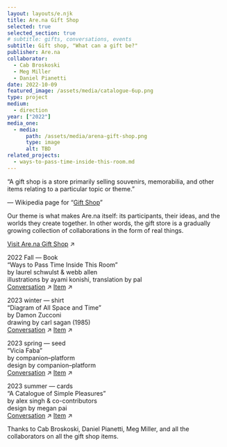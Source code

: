 ```yaml
---
layout: layouts/e.njk
title: Are.na Gift Shop
selected: true
selected_section: true
# subtitle: gifts, conversations, events
subtitle: Gift shop, "What can a gift be?"
publisher: Are.na
collaborator:
  - Cab Broskoski
  - Meg Miller
  - Daniel Pianetti
date: 2022-10-09
featured_image: /assets/media/catalogue-6up.png
type: project
medium:
  - direction
year: ["2022"]
media_one:
  - media:
      path: /assets/media/arena-gift-shop.png
      type: image
      alt: TBD
related_projects:
  - ways-to-pass-time-inside-this-room.md
---
```


“A gift shop is a store primarily selling souvenirs, memorabilia, and other items relating to a particular topic or theme.”

— Wikipedia page for “<a href="https://en.wikipedia.org/wiki/Gift_shop" target="_blank">Gift Shop</a>”

Our theme is what makes Are.na itself: its participants, their ideas, and the worlds they create together. In other words, the gift store is a gradually growing collection of collaborations in the form of real things.

[Visit Are.na Gift Shop](https://store.are.na) ↗

<div class="small-text">

2022 Fall — Book<br>
“Ways to Pass Time Inside This Room”<br>
by laurel schwulst & webb allen<br>
illustrations by ayami konishi, translation by pal<br>
[Conversation](https://www.are.na/blog/gift-shop-talk) ↗
[Item](https://store.are.na/products/ways-to-pass-time-inside-this-room) ↗<br>

2023 winter — shirt<br>
“Diagram of All Space and Time”<br>
by Damon Zucconi<br>
drawing by carl sagan (1985)<br>
[Conversation](https://www.are.na/blog/the-forbidden-zone) ↗
[Item](https://store.are.na/products/diagram-of-all-space-and-time-long-sleeve-shirt) ↗<br>

2023 spring — seed<br>
“Vicia Faba”<br>
by companion–platform<br>
design by companion–platform<br>
[Conversation](https://www.are.na/blog/the-gift-alchemy-of-the-fava-bean) ↗
[Item](https://store.are.na/products/vicia-faba-seed-packet-single-fava-bean) ↗

2023 summer — cards<br>
“A Catalogue of Simple Pleasures”<br>
by alex singh & co-contributors<br>
design by megan pai<br>
[Conversation](https://www.are.na/blog/an-unbound-book) ↗
[Item](https://store.are.na/products/a-catalogue-of-simple-pleasures-cards) ↗

</div>

<div class="small-text">
Thanks to Cab Broskoski, Daniel Pianetti, Meg Miller, and all the collaborators on all the gift shop items.
</div>
